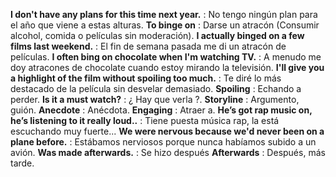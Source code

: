 **I don't have any plans for this time next year.** : No tengo ningún plan para el año que viene a estas alturas.
**To binge on** : Darse un atracón (Consumir alcohol, comida o películas sin moderación).
**I actually binged on a few films last weekend.** : El fin de semana pasada me di un atracón de películas.
**I often bing on chocolate when I'm watching TV.** : A menudo me doy atracones de chocolate cuando estoy mirando la televisión.
**I'll give you a highlight of the film without spoiling too much.** :  Te diré lo más destacado de la película sin desvelar demasiado.
**Spoiling** : Echando a perder.
**Is it a must watch?** : ¿ Hay que verla ?.
**Storyline** : Argumento, guión.
**Anecdote** : Anécdota.
**Engaging** : Atraer a.
**He’s got rap music on, he’s listening to it really loud..** : Tiene puesta música rap, la está escuchando muy fuerte...
**We were nervous because we'd never been on a plane before.** : Estábamos nerviosos porque nunca habíamos subido a un avión.
**Was made afterwards.** : Se hizo después **Afterwards** : Después, más tarde.